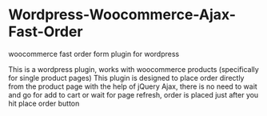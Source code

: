 # Wordpress-Woocommerce-Ajax-Fast-Order
woocommerce fast order form plugin for wordpress

This is a wordpress plugin, works with woocommerce products (specifically for single product pages)
This plugin is designed to place order directly from the product page
with the help of jQuery Ajax, there is no need to wait and go for add to cart or wait for page refresh, order is placed just after you hit place order button
